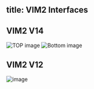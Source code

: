 title: VIM2 Interfaces
---

## VIM2 V14
![TOP image](/images/vim2/VIM2_v1.4_top_port_labels.jpg)
![Bottom image](/images/vim2/VIM2_v1.4_bottom_port_labels.jpg)

## VIM2 V12
![image](/images/vim2/vim2_interfaces.png)
